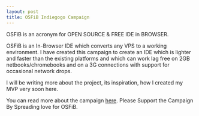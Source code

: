 ```yaml
---
layout: post
title: OSFiB Indiegogo Campaign
---
```


OSFiB is an acronym for OPEN SOURCE & FREE IDE in BROWSER.

OSFiB is an In-Browser IDE which converts any VPS to a working environment. I have created this campaign to create an IDE which is lighter and faster than the existing platforms and which can work lag free on 2GB netbooks/chromebooks and on a 3G connections with support for occasional network drops.

I will be writing more about the project, its inspiration, how I created my MVP very soon here. 

You can read more about the campaign [here](http://igg.me/at). 
Please Support the Campaign By Spreading love for OSFiB. 